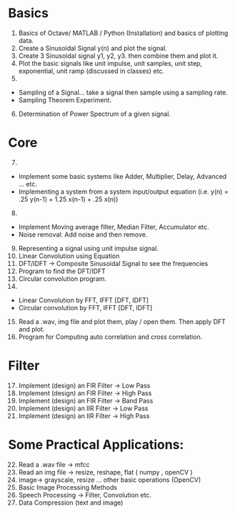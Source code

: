 
# Basics

1. Basics of Octave/ MATLAB / Python (Installation) and basics of plotting data.
2. Create a Sinusoidal Signal y(n) and plot the signal.
3. Create 3 Sinusoidal signal y1, y2, y3. then combine them and plot it.
4. Plot the basic signals like unit impulse, unit samples, unit step, exponential, unit ramp (discussed in classes) etc.
5.
* Sampling of a Signal... take a signal then sample using a sampling rate.
* Sampling Theorem Experiment.
6. Determination of Power Spectrum of a given signal.

# Core
7.
* Implement some basic systems like Adder, Multiplier, Delay, Advanced ... etc.
* Implementing a system from a system input/output equation (i.e. y(n) = .25 y(n-1) + 1.25 x(n-1) + .25 x(n))
8. 
* Implement Moving average filter, Median Filter, Accumulator etc.
* Noise removal: Add noise and then remove.
9. Representing a signal using unit impulse signal.
10. Linear Convolution using Equation
11. DFT/IDFT -> Composite Sinusoidal Signal to see the frequencies
12. Program to find the DFT/IDFT
13. Circular convolution program.
14. 
   * Linear Convolution by FFT, IFFT [DFT, IDFT]
   * Circular convolution by FFT, IFFT [DFT, IDFT]
15. Read a .wav, img file and plot them, play / open them. Then apply DFT and plot.
16. Program for Computing auto correlation and cross correlation.

# Filter

17. Implement (design) an FIR Filter → Low Pass
18. Implement (design) an FIR Filter → High Pass
19. Implement (design) an FIR Filter → Band Pass
20. Implement (design) an IIR Filter → Low Pass
21. Implement (design) an IIR Filter → High Pass

# Some Practical Applications:

22. Read a .wav file -> mfcc
23. Read an img file -> resize, reshape, flat ( numpy , openCV )
24. image-> grayscale, resize ... other basic operations (OpenCV)
25. Basic Image Processing Methods
26. Speech Processing -> Filter, Convolution etc.
27. Data Compression (text and image)
